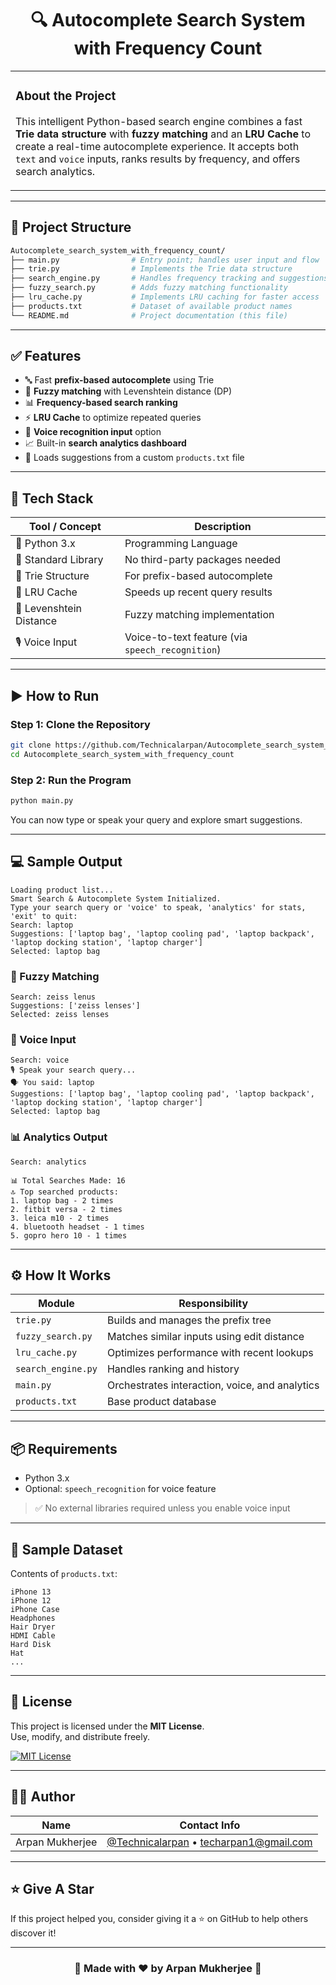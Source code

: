 
<h1 align="center">🔍 Autocomplete Search System with Frequency Count</h1>

<div align="center">
  <table>
    <tr>
      <td width="55%">
        <h3><b>About the Project</b></h3>
        <p>
          This intelligent Python-based search engine combines a fast <strong>Trie data structure</strong> with <strong>fuzzy matching</strong> and an <strong>LRU Cache</strong> to create a real-time autocomplete experience. 
          It accepts both <code>text</code> and <code>voice</code> inputs, ranks results by frequency, and offers search analytics.
        </p>
      </td>
      
  </table>
</div>

---

## 📁 Project Structure

```bash
Autocomplete_search_system_with_frequency_count/
├── main.py                # Entry point; handles user input and flow
├── trie.py                # Implements the Trie data structure
├── search_engine.py       # Handles frequency tracking and suggestions
├── fuzzy_search.py        # Adds fuzzy matching functionality
├── lru_cache.py           # Implements LRU caching for faster access
├── products.txt           # Dataset of available product names
└── README.md              # Project documentation (this file)
```

---

## ✅ Features

- 🔤 Fast **prefix-based autocomplete** using Trie
- 🧠 **Fuzzy matching** with Levenshtein distance (DP)
- 📊 **Frequency-based search ranking**
- ⚡ **LRU Cache** to optimize repeated queries
- 🎤 **Voice recognition input** option
- 📈 Built-in **search analytics dashboard**
- 📄 Loads suggestions from a custom `products.txt` file

---

## 🧰 Tech Stack

| Tool / Concept         | Description                        |
|------------------------|------------------------------------|
| 🐍 Python 3.x          | Programming Language               |
| 📁 Standard Library     | No third-party packages needed     |
| 🌳 Trie Structure       | For prefix-based autocomplete      |
| 🔁 LRU Cache            | Speeds up recent query results     |
| 🔡 Levenshtein Distance| Fuzzy matching implementation      |
| 🎙️ Voice Input         | Voice-to-text feature (via `speech_recognition`) |

---

## ▶️ How to Run

### Step 1: Clone the Repository

```bash
git clone https://github.com/Technicalarpan/Autocomplete_search_system_with_frequency_count.git
cd Autocomplete_search_system_with_frequency_count
```

### Step 2: Run the Program

```bash
python main.py
```

You can now type or speak your query and explore smart suggestions.

---

## 💻 Sample Output

```
Loading product list...
Smart Search & Autocomplete System Initialized.
Type your search query or 'voice' to speak, 'analytics' for stats, 'exit' to quit:
Search: laptop
Suggestions: ['laptop bag', 'laptop cooling pad', 'laptop backpack', 'laptop docking station', 'laptop charger']
Selected: laptop bag
```

### 🧠 Fuzzy Matching

```
Search: zeiss lenus
Suggestions: ['zeiss lenses']
Selected: zeiss lenses
```

### 🎤 Voice Input

```
Search: voice
🎙️ Speak your search query...
🗣️ You said: laptop
Suggestions: ['laptop bag', 'laptop cooling pad', 'laptop backpack', 'laptop docking station', 'laptop charger']
Selected: laptop bag
```

### 📊 Analytics Output

```
Search: analytics

📊 Total Searches Made: 16
🔝 Top searched products:
1. laptop bag - 2 times 
2. fitbit versa - 2 times 
3. leica m10 - 2 times 
4. bluetooth headset - 1 times 
5. gopro hero 10 - 1 times 
```

---

## ⚙️ How It Works

| Module           | Responsibility                           |
|------------------|-------------------------------------------|
| `trie.py`        | Builds and manages the prefix tree        |
| `fuzzy_search.py`| Matches similar inputs using edit distance |
| `lru_cache.py`   | Optimizes performance with recent lookups |
| `search_engine.py`| Handles ranking and history               |
| `main.py`        | Orchestrates interaction, voice, and analytics |
| `products.txt`   | Base product database                     |

---

## 📦 Requirements

- Python 3.x  
- Optional: `speech_recognition` for voice feature

> ✅ No external libraries required unless you enable voice input

---

## 🧪 Sample Dataset

Contents of `products.txt`:

```
iPhone 13
iPhone 12
iPhone Case
Headphones
Hair Dryer
HDMI Cable
Hard Disk
Hat
...
```

---

## 📜 License

This project is licensed under the **MIT License**.  
Use, modify, and distribute freely.

[![MIT License](https://img.shields.io/badge/License-MIT-green.svg)](https://choosealicense.com/licenses/mit/)

---

## 👨‍💻 Author

| Name             | Contact Info                                  |
|------------------|-----------------------------------------------|
| Arpan Mukherjee | [@Technicalarpan](https://github.com/Technicalarpan) • techarpan1@gmail.com |

---

## ⭐ Give A Star

If this project helped you, consider giving it a ⭐ on GitHub to help others discover it!

---



<h3 align="center">💫 Made with ❤️ by Arpan Mukherjee 💫</h3>
